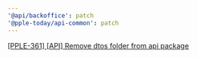 ```yaml
---
'@api/backoffice': patch
'@pple-today/api-common': patch
---
```


[[PPLE-361] [API] Remove dtos folder from api package](https://linear.app/snts/issue/PPLE-361/api-remove-dtos-folder-from-api-package)
